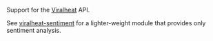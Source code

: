 Support for the [Viralheat](http://www.viralheat.com/) API.

See [viralheat-sentiment](https://github.com/walker/viralheat-sentiment) for a lighter-weight module that provides only sentiment analysis.


